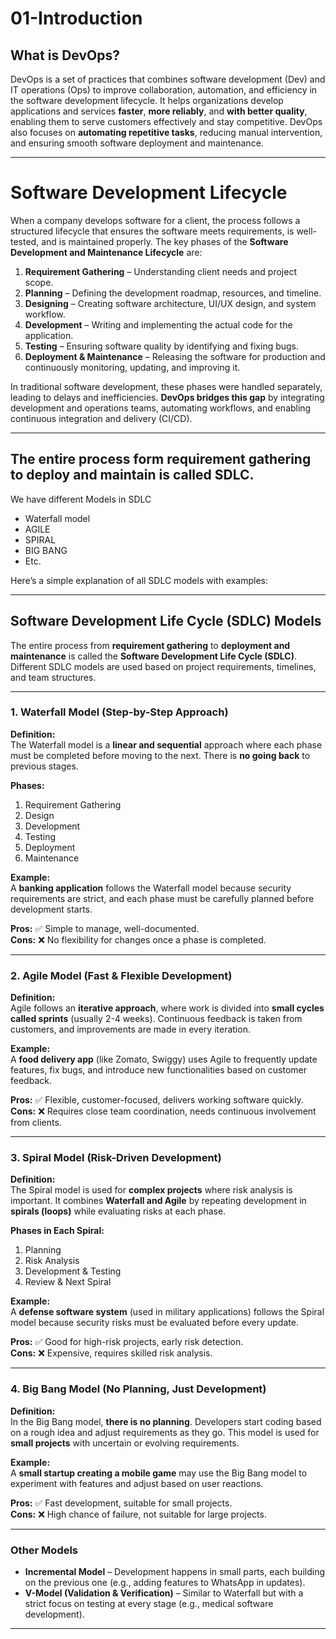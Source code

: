 # 01-Introduction  

## What is DevOps?  
DevOps is a set of practices that combines software development (Dev) and IT operations (Ops) to improve collaboration, automation, and efficiency in the software development lifecycle. It helps organizations develop applications and services **faster**, **more reliably**, and **with better quality**, enabling them to serve customers effectively and stay competitive. DevOps also focuses on **automating repetitive tasks**, reducing manual intervention, and ensuring smooth software deployment and maintenance.  

---  

# Software Development Lifecycle  
When a company develops software for a client, the process follows a structured lifecycle that ensures the software meets requirements, is well-tested, and is maintained properly. The key phases of the **Software Development and Maintenance Lifecycle** are:  

1. **Requirement Gathering** – Understanding client needs and project scope.  
2. **Planning** – Defining the development roadmap, resources, and timeline.  
3. **Designing** – Creating software architecture, UI/UX design, and system workflow.  
4. **Development** – Writing and implementing the actual code for the application.  
5. **Testing** – Ensuring software quality by identifying and fixing bugs.  
6. **Deployment & Maintenance** – Releasing the software for production and continuously monitoring, updating, and improving it.  

In traditional software development, these phases were handled separately, leading to delays and inefficiencies. **DevOps bridges this gap** by integrating development and operations teams, automating workflows, and enabling continuous integration and delivery (CI/CD).  

---  

## The entire process form requirement gathering to deploy and maintain is called SDLC.
We have different Models in SDLC
- Waterfall model
- AGILE
- SPIRAL
- BIG BANG
- Etc.

Here’s a simple explanation of all SDLC models with examples:  

---

## **Software Development Life Cycle (SDLC) Models**  
The entire process from **requirement gathering** to **deployment and maintenance** is called the **Software Development Life Cycle (SDLC)**. Different SDLC models are used based on project requirements, timelines, and team structures.  

---

### **1. Waterfall Model** (Step-by-Step Approach)  
**Definition:**  
The Waterfall model is a **linear and sequential** approach where each phase must be completed before moving to the next. There is **no going back** to previous stages.  

**Phases:**  
1. Requirement Gathering  
2. Design  
3. Development  
4. Testing  
5. Deployment  
6. Maintenance  

**Example:**  
A **banking application** follows the Waterfall model because security requirements are strict, and each phase must be carefully planned before development starts.  

**Pros:** ✅ Simple to manage, well-documented.  
**Cons:** ❌ No flexibility for changes once a phase is completed.  

---

### **2. Agile Model** (Fast & Flexible Development)  
**Definition:**  
Agile follows an **iterative approach**, where work is divided into **small cycles called sprints** (usually 2-4 weeks). Continuous feedback is taken from customers, and improvements are made in every iteration.  

**Example:**  
A **food delivery app** (like Zomato, Swiggy) uses Agile to frequently update features, fix bugs, and introduce new functionalities based on customer feedback.  

**Pros:** ✅ Flexible, customer-focused, delivers working software quickly.  
**Cons:** ❌ Requires close team coordination, needs continuous involvement from clients.  

---

### **3. Spiral Model** (Risk-Driven Development)  
**Definition:**  
The Spiral model is used for **complex projects** where risk analysis is important. It combines **Waterfall and Agile** by repeating development in **spirals (loops)** while evaluating risks at each phase.  

**Phases in Each Spiral:**  
1. Planning  
2. Risk Analysis  
3. Development & Testing  
4. Review & Next Spiral  

**Example:**  
A **defense software system** (used in military applications) follows the Spiral model because security risks must be evaluated before every update.  

**Pros:** ✅ Good for high-risk projects, early risk detection.  
**Cons:** ❌ Expensive, requires skilled risk analysis.  

---

### **4. Big Bang Model** (No Planning, Just Development)  
**Definition:**  
In the Big Bang model, **there is no planning**. Developers start coding based on a rough idea and adjust requirements as they go. This model is used for **small projects** with uncertain or evolving requirements.  

**Example:**  
A **small startup creating a mobile game** may use the Big Bang model to experiment with features and adjust based on user reactions.  

**Pros:** ✅ Fast development, suitable for small projects.  
**Cons:** ❌ High chance of failure, not suitable for large projects.  

---

### **Other Models**  
- **Incremental Model** – Development happens in small parts, each building on the previous one (e.g., adding features to WhatsApp in updates).  
- **V-Model (Validation & Verification)** – Similar to Waterfall but with a strict focus on testing at every stage (e.g., medical software development).  

---
